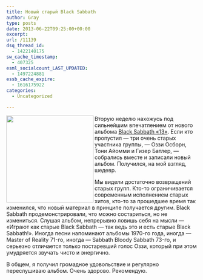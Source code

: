 ```yaml
---
title: Новый старый Black Sabbath
author: Gray
type: posts
date: 2013-06-22T09:25:00+00:00
excerpt:
url: /11139
dsq_thread_id:
  - 1422140175
sw_cache_timestamp:
  - 407325
esml_socialcount_LAST_UPDATED:
  - 1497224881
essb_cache_expire:
  - 1616175922
categories:
  - Uncategorized

---
```








<img src="https://i1.wp.com/searchenginesblog.s3.amazonaws.com/black_sabbath.jpg?resize=230%2C230" alt="" width="230" height="230" align="left" data-recalc-dims="1" /> 

Вторую неделю нахожусь под сильнейшим впечатлением от нового альбома [Black Sabbath &#171;13&#187;][1]. Если кто пропустил — три очень старых участника группы, — Оззи Осборн, Тони Айомми и Гизер Батлер, — собрались вместе и записали новый альбом. Получился, на мой взгляд, шедевр. 

Мы видели достаточно возвращений старых групп. Кто-то ограничивается современным исполнением старых хитов, кто-то за прошедшее время так изменился, что новый материал в принципе получается другим. Black Sabbath продемонстрировали, что можно состариться, но не измениться. Слушая альбом, непрерывно ловишь себя на мысли — &#171;Играют как старые Black Sabbath — так ведь это и есть старые Black Sabbath!&#187;. Иногда песни напоминают альбомы 1970-го года, иногда — Master of Reality 71-го, иногда — Sabbath Bloody Sabbath 73-го, и серьезно отличается только постаревший голос Оззи, который при этом умудряется звучать чисто и энергично. 

В общем, я получил громадное удовольствие и регулярно переслушиваю альбом. Очень здорово. Рекомендую.

 [1]: http://music.yandex.ru/#!/album/1165266